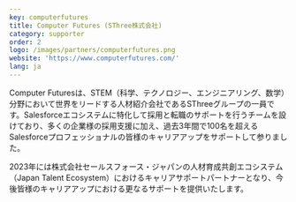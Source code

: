 ```yaml
---
key: computerfutures
title: Computer Futures (SThree株式会社)
category: supporter
order: 2
logo: /images/partners/computerfutures.png
website: 'https://www.computerfutures.com/'
lang: ja
---
```

Computer Futuresは、STEM（科学、テクノロジー、エンジニアリング、数学）分野において世界をリードする人材紹介会社であるSThreeグループの一員です。Salesforceエコシステムに特化して採用と転職のサポートを行うチームを設けており、多くの企業様の採用支援に加え、過去3年間で100名を超えるSalesforceプロフェッショナルの皆様のキャリアアップをサポートして参りました。

2023年には株式会社セールスフォース・ジャパンの人材育成共創エコシステム（Japan Talent Ecosystem）におけるキャリアサポートパートナーとなり、今後皆様のキャリアアップにおける更なるサポートを提供いたします。